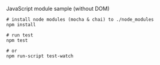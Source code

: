 JavaScript module sample (without DOM)

    # install node modules (mocha & chai) to ./node_modules
    npm install

    # run test
    npm test

    # or
    npm run-script test-watch
